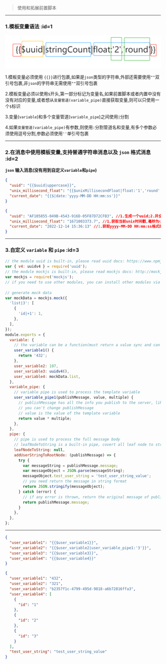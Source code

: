 > 使用和拓展前置脚本

---

### 1.模板变量语法 :id=1

![模板变量](../../_media/variable.png ':size=500')

1.模板变量必须使用 `{{}}`进行包裹,如果是`json`类型的字符串,外部还需要使用`""`双引号包裹,非`json`的字符串无需使用`""`双引号包裹

2.模板变量必须以使用`$`开头,第一部分标记为变量名,如果前置脚本或者内置中没有没有对应的变量,或者想从`变量管道(variable_pipe)`直接获取变量,则可以只使用一个`$`标识

3.变量(`variable`)和多个变量管道(`variable_pipe`)之间使用`|`分割

4.如果`变量管道(variable_pipe)`有参数,则使用`:`分割管道名和变量,有多个参数必须使用逗号分割,参数必须使用`''`单引号包裹

---

### 2.在消息中使用模板变量,支持普通字符串消息以及 `json` 格式消息 :id=2

**`json` 输入消息(没有用到自定义`variable`和`pipe`)**

<!-- tabs:start -->

<!-- tab: 模板消息 -->

```json
{
  "uuid": "{{$uuid|uppercase}}",
  "unix_millisecond_float": "{{$unixMillisecondFloat|float:'1','round'|string}}",
  "current_date": "{{$|date:'yyyy-MM-DD HH:mm:ss'}}"
}
```

<!-- tab: 输出 -->

```json
{
  "uuid": "AF105855-049B-4543-916D-05F87D72CFB3", //1.生成一个uuid;2.并全部转换为大写
  "unix_millisecond_float": "1671003373.7", //1.获取当前unix时间戳,毫秒为小数格式;2.以round形式取1位小数精度;3.将数字转换为字符串
  "current_date": "2022-12-14 15:36:13" //1.获取yyyy-MM-DD HH:mm:ss格式的时间
}
```

<!-- tabs:end -->

---

### 3.自定义 `variable` 和 `pipe` :id=3

<!-- tabs:start -->

<!-- tab:前置脚本 -->

```javascript
// the module uuid is built-in, please read uuid docs: https://www.npmjs.com/package/uuid
var { v4: uuidv4 } = require('uuid');
// the module mockjs is built-in, please read mockjs docs: http://mockjs.com/examples.html
var mockjs = require('mockjs');
// if you need to use other modules, you can install other modules via npm, please read the doc: https://doc.ttqm.app/#/en/question/how-to-add-support-modules

// generate mock data
var mockData = mockjs.mock({
  'list|3': [
    {
      'id|+1': 1,
    },
  ],
});
module.exports = {
  variable: {
    // the variable can be a function(must return a value sync and can not be a Promise) or a value
    user_variable1() {
      return '432';
    },
    user_variable2: 107,
    user_variable3: uuidv4(),
    user_variable4: mockData.list,
  },
  variable_pipe: {
    // variable pipe is used to process the template variable
    user_variable_pipe1(publishMessage, value, multiple) {
      // publishMessage has all the info you publish to the server, like topic, message, opts: {qos:2}
      // you can't change publishMessage
      // value is the value of the template variable
      return value * multiple;
    },
  },
  pipe: {
    // pipe is used to process the full message body
    // leafNodeToString is a built-in pipe, covert all leaf node to string, the value is not used, you can set the value with null;
    leafNodeToString: null,
    addUserStringToRootNode: (publishMessage) => {
      try {
        var messageString = publishMessage.message;
        var messageObject = JSON.parse(messageString);
        messageObject.test_user_string = 'test_user_string_value';
        // you need return the message in string format
        return JSON.stringify(messageObject);
      } catch (error) {
        // if any error is thrown, return the original message of publishMessage
        return publishMessage.message;
      }
    },
  },
};
```

---

<!-- tab:模板消息 -->

```json
{
  "user_variable1": "{{$user_variable1}}",
  "user_variable2": "{{$user_variable2|user_variable_pipe1:'3'}}",
  "user_variable3": "{{$user_variable3}}",
  "user_variable4": "{{$user_variable4}}"
}
```

<!-- tab:输出 -->

```json
{
  "user_variable1": "432",
  "user_variable2": "321",
  "user_variable3": "b2357f1c-4799-495d-9818-a6b72816ffa3",
  "user_variable4": [
    {
      "id": "1"
    },
    {
      "id": "2"
    },
    {
      "id": "3"
    }
  ],
  "test_user_string": "test_user_string_value"
}
```

<!-- tabs:end -->
